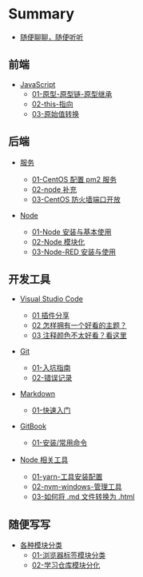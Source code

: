 # Summary

- [随便聊聊，随便听听](README.md)
 
<!-- 
前端路径:
1. 02-front-end/03-JavaScript/

后端路径:
1. 03-back-end/01-server/
2. 03-back-end/02-node/

开发工具路径:
1. 01-code-tools/01-visual-studio-code/
2. 01-code-tools/02-git/
3. 01-code-tools/03-markdown/
4. 01-code-tools/04-gitbook/
5. 01-code-tools/05-node-tools/
 -->

## 前端

- [JavaScript](02-front-end/03-JavaScript/01-原型-原型链-原型继承.md)
  - [01-原型-原型链-原型继承](02-front-end/03-JavaScript/01-原型-原型链-原型继承.md)
  - [02-this-指向](02-front-end/03-JavaScript/02-this-指向.md)
  - [03-原始值转换](02-front-end/03-JavaScript/03-原始值转换.md)

## 后端

- [服务](03-back-end/01-server/01-CentOS-配置pm2服务.md)
  - [01-CentOS 配置 pm2 服务](03-back-end/01-server/01-CentOS-配置pm2服务.md)
  - [02-node 补充](03-back-end/01-server/02-node补充.md)
  - [03-CentOS 防火墙端口开放](03-back-end/01-server/03-CentOS-端口开放命令.md)

- [Node](03-back-end/02-node/01-Node-安装与基本使用.md)
  - [01-Node 安装与基本使用](03-back-end/02-node/01-Node-安装与基本使用.md)
  - [02-Node 模块化](03-back-end/02-node/02-Node-模块化.md)
  - [03-Node-RED 安装与使用](03-back-end/02-node/03-Node-RED-安装与使用.md)

## 开发工具

- [Visual Studio Code](01-code-tools/01-visual-studio-code/01-前端插件推荐.md)
  - [01 插件分享](01-code-tools/01-visual-studio-code/01-前端插件推荐.md)
  - [02 怎样拥有一个好看的主题？](01-code-tools/01-visual-studio-code/02-编辑器样式插件.md)
  - [03 注释颜色不太好看？看这里](01-code-tools/01-visual-studio-code/03-修改主题注释颜色.md)

- [Git](01-code-tools/02-git/01-git-入坑指南.md)
  - [01-入坑指南](01-code-tools/02-git/01-git-入坑指南.md)
  - [02-错误记录](01-code-tools/02-git/99-错误总结.md)

- [Markdown](01-code-tools/03-markdown/01-markdown-快速入门-typora.md)
  - [01-快速入门](01-code-tools/03-markdown/01-markdown-快速入门-typora.md)

- [GitBook](01-code-tools/04-gitbook/01-gitbook-常用命令.md)
  - [01-安装/常用命令](01-code-tools/04-gitbook/01-gitbook-常用命令.md)

- [Node 相关工具](01-code-tools/05-node-tools/02-yarn-工具安装配置.md)
  - [01-yarn-工具安装配置](01-code-tools/05-node-tools/02-yarn-工具安装配置.md)
  - [02-nvm-windows-管理工具](01-code-tools/05-node-tools/03-nvm-windows-管理工具.md)
  - [03-如何将 .md 文件转换为 .html](01-code-tools/05-node-tools/04-教你如何转换md文件为html.md)

## 随便写写

- [各种模块分类](99-my-essay/01-浏览器标签页模块分类.md)
  - [01-浏览器标签模块分类](99-my-essay/01-浏览器标签页模块分类.md)
  - [02-学习仓库模块分化](99-my-essay/02-学习仓库模块分化.md)